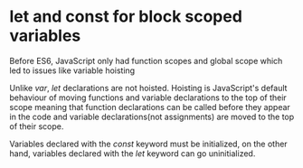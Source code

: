 # let and const for block scoped variables

Before ES6, JavaScript only had function scopes and global scope which led to issues like variable hoisting

Unlike _var_, _let_ declarations are not hoisted. Hoisting is JavaScript's default behaviour of moving functions and variable declarations to the top of their scope meaning that function declarations can be called before they appear in the code and variable declarations(not assignments) are moved to the top of their scope.

Variables declared with the _const_ keyword must be initialized, on the other hand, variables declared with the _let_ keyword can go uninitialized.